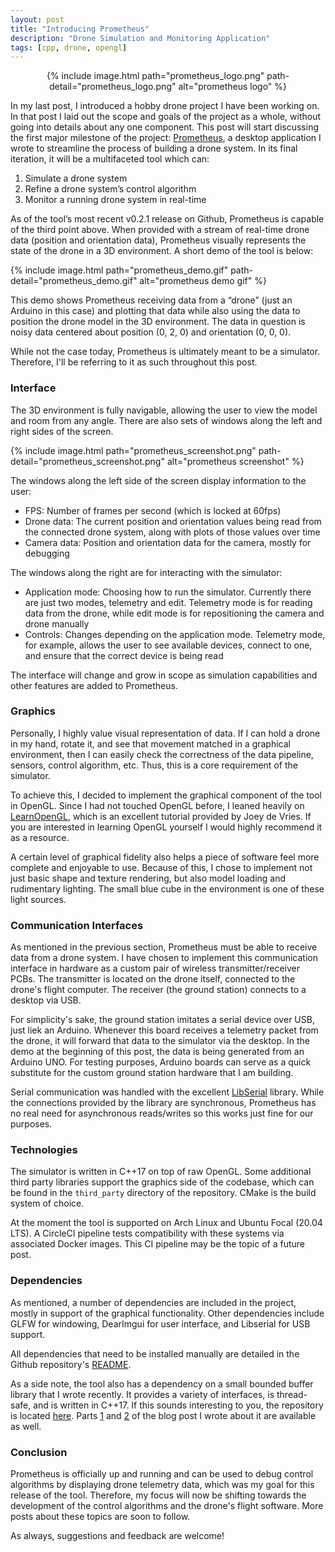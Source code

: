 ```yaml
---
layout: post
title: "Introducing Prometheus"
description: "Drone Simulation and Monitoring Application"
tags: [cpp, drone, opengl]
---
```


<p align="center">
{% include image.html path="prometheus_logo.png" path-detail="prometheus_logo.png" alt="prometheus logo" %}
</p>

In my last post, I introduced a hobby drone project I have been working on. In
that post I laid out the scope and goals of the project as a whole, without
going into details about any one component. This post will start discussing the
first major milestone of the project:
[Prometheus](https://github.com/jdtaylor7/prometheus), a desktop application I
wrote to streamline the process of building a drone system. In its final
iteration, it will be a multifaceted tool which can:

1. Simulate a drone system
2. Refine a drone system’s control algorithm
3. Monitor a running drone system in real-time

As of the tool’s most recent v0.2.1 release on Github, Prometheus is capable of
the third point above. When provided with a stream of real-time drone data
(position and orientation data), Prometheus visually represents the state of the
drone in a 3D environment. A short demo of the tool is below:

{% include image.html path="prometheus_demo.gif" path-detail="prometheus_demo.gif" alt="prometheus demo gif" %}

This demo shows Prometheus receiving data from a “drone” (just an Arduino in
this case) and plotting that data while also using the data to position the
drone model in the 3D environment. The data in question is noisy data centered
about position (0, 2, 0) and orientation (0, 0, 0).

While not the case today, Prometheus is ultimately meant to be a simulator.
Therefore, I'll be referring to it as such throughout this post.

### Interface

The 3D environment is fully navigable, allowing the user to view the model and
room from any angle. There are also sets of windows along the left and right
sides of the screen.

{% include image.html path="prometheus_screenshot.png" path-detail="prometheus_screenshot.png" alt="prometheus screenshot" %}

The windows along the left side of the screen display information to the user:

* FPS: Number of frames per second (which is locked at 60fps)
* Drone data: The current position and orientation values being read from the
connected drone system, along with plots of those values over time
* Camera data: Position and orientation data for the camera, mostly for
debugging

The windows along the right are for interacting with the simulator:

* Application mode: Choosing how to run the simulator. Currently there are just
two modes, telemetry and edit. Telemetry mode is for reading data from the
drone, while edit mode is for repositioning the camera and drone manually
* Controls: Changes depending on the application mode. Telemetry mode, for
example, allows the user to see available devices, connect to one, and ensure
that the correct device is being read

The interface will change and grow in scope as simulation capabilities and other
features are added to Prometheus.

### Graphics

Personally, I highly value visual representation of data. If I can hold a drone
in my hand, rotate it, and see that movement matched in a graphical environment,
then I can easily check the correctness of the data pipeline, sensors, control
algorithm, etc. Thus, this is a core requirement of the simulator.

To achieve this, I decided to implement the graphical component of the tool in
OpenGL. Since I had not touched OpenGL before, I leaned heavily on
[LearnOpenGL](https://learnopengl.com/), which is an excellent tutorial provided
by Joey de Vries. If you are interested in learning OpenGL yourself I would
highly recommend it as a resource.

A certain level of graphical fidelity also helps a piece of software feel more
complete and enjoyable to use. Because of this, I chose to implement not just
basic shape and texture rendering, but also model loading and rudimentary
lighting. The small blue cube in the environment is one of these light sources.

### Communication Interfaces

As mentioned in the previous section, Prometheus must be able to receive data
from a drone system. I have chosen to implement this communication interface in
hardware as a custom pair of wireless transmitter/receiver PCBs. The transmitter
is located on the drone itself, connected to the drone's flight computer. The
receiver (the ground station) connects to a desktop via USB.

For simplicity's sake, the ground station imitates a serial device over USB,
just liek an Arduino. Whenever this board receives a telemetry packet from the
drone, it will forward that data to the simulator via the desktop. In the demo
at the beginning of this post, the data is being generated from an Arduino UNO.
For testing purposes, Arduino boards can serve as a quick substitute for the
custom ground station hardware that I am building.

Serial communication was handled with the excellent
[LibSerial](https://github.com/crayzeewulf/libserial/) library. While the
connections provided by the library are synchronous, Prometheus has no real need
for asynchronous reads/writes so this works just fine for our purposes.

### Technologies

The simulator is written in C++17 on top of raw OpenGL. Some additional third
party libraries support the graphics side of the codebase, which can be found in
the `third_party` directory of the repository. CMake is the build system of
choice.

At the moment the tool is supported on Arch Linux and Ubuntu Focal (20.04 LTS).
A CircleCI pipeline tests compatibility with these systems via associated
Docker images. This CI pipeline may be the topic of a future post.

### Dependencies

As mentioned, a number of dependencies are included in the project, mostly in
support of the graphical functionality. Other dependencies include GLFW for
windowing, DearImgui for user interface, and Libserial for USB support.

All dependencies that need to be installed manually are detailed in the Github
repository's [README](https://github.com/jdtaylor7/prometheus#dependencies).

As a side note, the tool also has a dependency on a small bounded buffer library
that I wrote recently. It provides a variety of interfaces, is thread-safe, and
is written in C++17. If this sounds interesting to you, the repository is
located [here](https://github.com/jdtaylor7/bounded_buffer). Parts
[1](https://www.taylortechblog.com/posts/cpp-bounded-buffer-1) and
[2](https://www.taylortechblog.com/posts/cpp-bounded-buffer-2) of the blog post
I wrote about it are available as well.

### Conclusion

Prometheus is officially up and running and can be used to debug control
algorithms by displaying drone telemetry data, which was my goal for this
release of the tool. Therefore, my focus will now be shifting towards the
development of the control algorithms and the drone's flight software. More
posts about these topics are soon to follow.

As always, suggestions and feedback are welcome!
